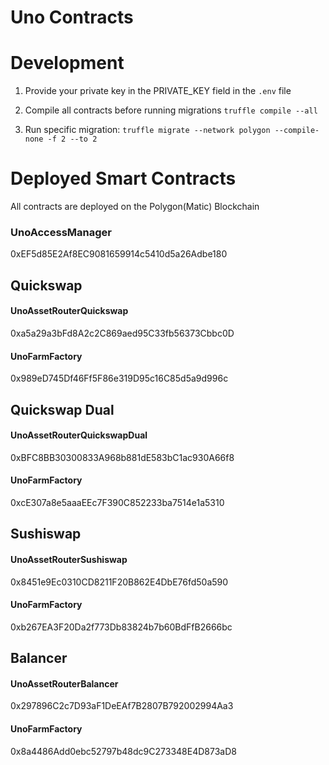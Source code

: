 # Uno Contracts 


# Development

1. Provide your private key in the PRIVATE_KEY field in the ```.env``` file

2. Compile all contracts before running migrations ```truffle compile --all```

3. Run specific migration: ```truffle migrate --network polygon --compile-none -f 2 --to 2```


# Deployed Smart Contracts

All contracts are deployed on the Polygon(Matic) Blockchain

### UnoAccessManager
0xEF5d85E2Af8EC9081659914c5410d5a26Adbe180

## Quickswap

#### UnoAssetRouterQuickswap
0xa5a29a3bFd8A2c2C869aed95C33fb56373Cbbc0D

#### UnoFarmFactory
0x989eD745Df46Ff5F86e319D95c16C85d5a9d996c

## Quickswap Dual

#### UnoAssetRouterQuickswapDual
0xBFC8BB30300833A968b881dE583bC1ac930A66f8

#### UnoFarmFactory
0xcE307a8e5aaaEEc7F390C852233ba7514e1a5310

## Sushiswap

#### UnoAssetRouterSushiswap
0x8451e9Ec0310CD8211F20B862E4DbE76fd50a590

#### UnoFarmFactory
0xb267EA3F20Da2f773Db83824b7b60BdFfB2666bc

## Balancer

#### UnoAssetRouterBalancer
0x297896C2c7D93aF1DeEAf7B2807B792002994Aa3

#### UnoFarmFactory
0x8a4486Add0ebc52797b48dc9C273348E4D873aD8 
